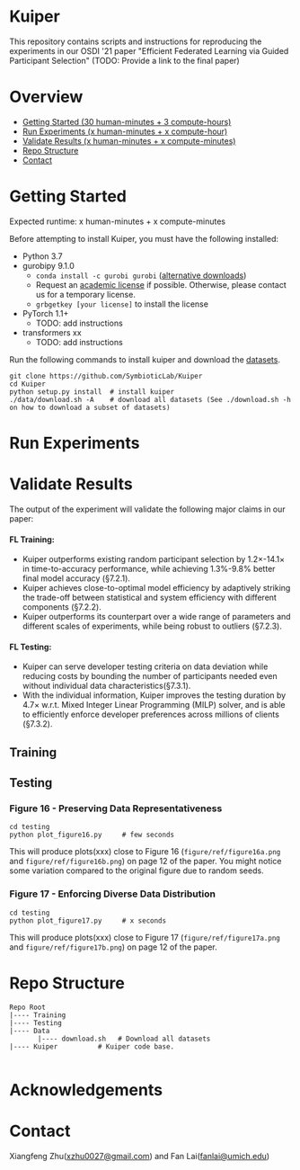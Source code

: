# Kuiper

This repository contains scripts and instructions for reproducing the experiments in our OSDI '21 paper "Efficient Federated Learning via Guided Participant Selection" (TODO: Provide a link to the final paper)

# Overview

* [Getting Started (30 human-minutes + 3 compute-hours)](#getting-started)
* [Run Experiments (x human-minutes + x compute-hour)](#run-experiments)
* [Validate Results (x human-minutes + x compute-minutes)](#validate-results)
* [Repo Structure](#repo-structure)
* [Contact](#contact)



# Getting Started 
Expected runtime: x human-minutes + x compute-minutes

Before attempting to install Kuiper, you must have the following installed:

* Python 3.7
* gurobipy 9.1.0
  * `conda install -c gurobi gurobi` ([alternative downloads](https://support.gurobi.com/hc/en-us/articles/360044290292-How-do-I-install-Gurobi-for-Python-))
  * Request an [academic license](https://www.gurobi.com/downloads/end-user-license-agreement-academic/) if possible. Otherwise, please contact us for a temporary license. 
  * `grbgetkey [your license]` to install the license 
* PyTorch 1.1+ 
  * TODO: add instructions
* transformers xx
  * TODO: add instructions

Run the following commands to install kuiper and download the [datasets](https://www.dropbox.com/sh/lti7j1g4a1jgr4r/AAD802HuoxjZi8Xy7xXZbDs8a?dl=0).

```
git clone https://github.com/SymbioticLab/Kuiper
cd Kuiper
python setup.py install  # install kuiper
./data/download.sh -A    # download all datasets (See ./download.sh -h on how to download a subset of datasets)
```

# Run Experiments

<!-- * Run `./exp.sh 6 30m 1` to run our tool on only *6 benchmarks* for *30 minutes each* with only *1 repetition*. 
  - This command takes only **3 hours** to run in total, and produces results that approximate the results shown in the paper.
  - Since there is only 1 repetition, there will be no error bars in the final plots.
  - Results will be saved in a directory called `results`.

* Run `./exp.sh 20 24h 10` to replicate the full experiments in the paper
  - This command takes **200 days** to run 10 reps of all 20 benchmarks for 24 hours each. 
  - Feel free to tweak the args to produce results with intermediate quality, depending on the time that you have.
  - Results will be saved in a directory called `results`. -->

# Validate Results

The output of the experiment will validate the following major claims in our paper:

#### 	**FL Training:**
* Kuiper outperforms existing random participant selection by 1.2×-14.1× in time-to-accuracy performance, while achieving 1.3%-9.8% better final model accuracy (§7.2.1).
* Kuiper achieves close-to-optimal model efficiency by adaptively striking the trade-off between statistical and system efficiency with different components (§7.2.2).
* Kuiper outperforms its counterpart over a wide range of parameters and different scales of experiments, while being robust to outliers (§7.2.3).
#### 	**FL Testing:**
* Kuiper can serve developer testing criteria on data deviation while reducing costs by bounding the number of participants needed even without individual data characteristics(§7.3.1).
* With the individual information, Kuiper improves the testing duration by 4.7× w.r.t. Mixed Integer Linear Programming (MILP) solver, and is able to efficiently enforce developer preferences across millions of clients (§7.3.2).

## Training

## Testing

### Figure 16 - Preserving Data Representativeness 

```
cd testing
python plot_figure16.py     # few seconds
```

This will produce plots(xxx) close to Figure 16 (`figure/ref/figure16a.png` and `figure/ref/figure16b.png`) on page 12 of the paper. You might notice some variation compared to the original figure due to random seeds.

### Figure 17 - Enforcing Diverse Data Distribution 

```
cd testing
python plot_figure17.py     # x seconds
```
This will produce plots(xxx) close to Figure 17 (`figure/ref/figure17a.png` and `figure/ref/figure17b.png`) on page 12 of the paper. 


<!-- The output of the experiments will validate the following claims:
- Table 1: `results/tab1.csv` reproduces Table 1 on Page 5.
- Figure 2: `results/plot2.pdf` reproduces the plot in Figure 2 on Page 8.
- Page 7, para 3: "We outperform the baseline by 2x". See `results/comparison.csv`, where the second column (our performance) should have a value that is twice as much as the third column (baseline).

Our artifact does not validate the following claims:
- On Page 8, we say X, but this cannot be validated without access to specialized hardware/people, so we leave it out of scope of artifact evaluation. -->

# Repo Structure

```
Repo Root
|---- Training
|---- Testing
|---- Data
       |---- download.sh   # Download all datasets     
|---- Kuiper          # Kuiper code base.
    
```

# Acknowledgements

# Contact
Xiangfeng Zhu(xzhu0027@gmail.com) and Fan Lai(fanlai@umich.edu)